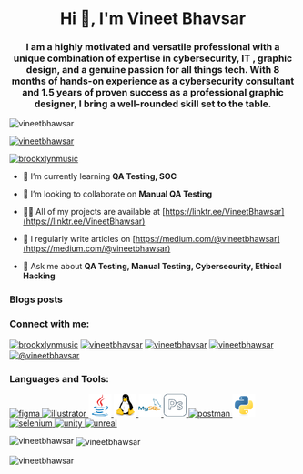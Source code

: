 <h1 align="center">Hi 👋, I'm Vineet Bhavsar</h1>
<h3 align="center">I am a highly motivated and versatile professional with a unique combination of expertise in cybersecurity, IT , graphic design, and a genuine passion for all things tech. With 8 months of hands-on experience as a cybersecurity consultant and 1.5 years of proven success as a professional graphic designer, I bring a well-rounded skill set to the table.</h3>

<p align="left"> <img src="https://komarev.com/ghpvc/?username=vineetbhawsar&label=Profile%20views&color=0e75b6&style=flat" alt="vineetbhawsar" /> </p>

<p align="left"> <a href="https://github.com/ryo-ma/github-profile-trophy"><img src="https://github-profile-trophy.vercel.app/?username=vineetbhawsar" alt="vineetbhawsar" /></a> </p>

<p align="left"> <a href="https://twitter.com/brookxlynmusic" target="blank"><img src="https://img.shields.io/twitter/follow/brookxlynmusic?logo=twitter&style=for-the-badge" alt="brookxlynmusic" /></a> </p>

- 🌱 I’m currently learning **QA Testing, SOC**

- 👯 I’m looking to collaborate on **Manual QA Testing**

- 👨‍💻 All of my projects are available at [https://linktr.ee/VineetBhawsar](https://linktr.ee/VineetBhawsar)

- 📝 I regularly write articles on [https://medium.com/@vineetbhawsar](https://medium.com/@vineetbhawsar)

- 💬 Ask me about **QA Testing, Manual Testing, Cybersecurity, Ethical Hacking**

### Blogs posts
<!-- BLOG-POST-LIST:START -->
<!-- BLOG-POST-LIST:END -->

<h3 align="left">Connect with me:</h3>
<p align="left">
<a href="https://twitter.com/brookxlynmusic" target="blank"><img align="center" src="https://raw.githubusercontent.com/rahuldkjain/github-profile-readme-generator/master/src/images/icons/Social/twitter.svg" alt="brookxlynmusic" height="30" width="40" /></a>
<a href="https://linkedin.com/in/vineetbhavsar" target="blank"><img align="center" src="https://raw.githubusercontent.com/rahuldkjain/github-profile-readme-generator/master/src/images/icons/Social/linked-in-alt.svg" alt="vineetbhavsar" height="30" width="40" /></a>
<a href="https://fb.com/vineetbhavsar" target="blank"><img align="center" src="https://raw.githubusercontent.com/rahuldkjain/github-profile-readme-generator/master/src/images/icons/Social/facebook.svg" alt="vineetbhavsar" height="30" width="40" /></a>
<a href="https://www.behance.net/vineetbhawsar" target="blank"><img align="center" src="https://raw.githubusercontent.com/rahuldkjain/github-profile-readme-generator/master/src/images/icons/Social/behance.svg" alt="vineetbhawsar" height="30" width="40" /></a>
<a href="https://medium.com/@vineetbhavsar" target="blank"><img align="center" src="https://raw.githubusercontent.com/rahuldkjain/github-profile-readme-generator/master/src/images/icons/Social/medium.svg" alt="@vineetbhavsar" height="30" width="40" /></a>
</p>

<h3 align="left">Languages and Tools:</h3>
<p align="left"> <a href="https://www.figma.com/" target="_blank" rel="noreferrer"> <img src="https://www.vectorlogo.zone/logos/figma/figma-icon.svg" alt="figma" width="40" height="40"/> </a> <a href="https://www.adobe.com/in/products/illustrator.html" target="_blank" rel="noreferrer"> <img src="https://www.vectorlogo.zone/logos/adobe_illustrator/adobe_illustrator-icon.svg" alt="illustrator" width="40" height="40"/> </a> <a href="https://www.java.com" target="_blank" rel="noreferrer"> <img src="https://raw.githubusercontent.com/devicons/devicon/master/icons/java/java-original.svg" alt="java" width="40" height="40"/> </a> <a href="https://www.linux.org/" target="_blank" rel="noreferrer"> <img src="https://raw.githubusercontent.com/devicons/devicon/master/icons/linux/linux-original.svg" alt="linux" width="40" height="40"/> </a> <a href="https://www.mysql.com/" target="_blank" rel="noreferrer"> <img src="https://raw.githubusercontent.com/devicons/devicon/master/icons/mysql/mysql-original-wordmark.svg" alt="mysql" width="40" height="40"/> </a> <a href="https://www.photoshop.com/en" target="_blank" rel="noreferrer"> <img src="https://raw.githubusercontent.com/devicons/devicon/master/icons/photoshop/photoshop-line.svg" alt="photoshop" width="40" height="40"/> </a> <a href="https://postman.com" target="_blank" rel="noreferrer"> <img src="https://www.vectorlogo.zone/logos/getpostman/getpostman-icon.svg" alt="postman" width="40" height="40"/> </a> <a href="https://www.python.org" target="_blank" rel="noreferrer"> <img src="https://raw.githubusercontent.com/devicons/devicon/master/icons/python/python-original.svg" alt="python" width="40" height="40"/> </a> <a href="https://www.selenium.dev" target="_blank" rel="noreferrer"> <img src="https://raw.githubusercontent.com/detain/svg-logos/780f25886640cef088af994181646db2f6b1a3f8/svg/selenium-logo.svg" alt="selenium" width="40" height="40"/> </a> <a href="https://unity.com/" target="_blank" rel="noreferrer"> <img src="https://www.vectorlogo.zone/logos/unity3d/unity3d-icon.svg" alt="unity" width="40" height="40"/> </a> <a href="https://unrealengine.com/" target="_blank" rel="noreferrer"> <img src="https://raw.githubusercontent.com/kenangundogan/fontisto/036b7eca71aab1bef8e6a0518f7329f13ed62f6b/icons/svg/brand/unreal-engine.svg" alt="unreal" width="40" height="40"/> </a> </p>

<p><img align="left" src="https://github-readme-stats.vercel.app/api/top-langs?username=vineetbhawsar&show_icons=true&locale=en&layout=compact" alt="vineetbhawsar" /></p>

<p>&nbsp;<img align="center" src="https://github-readme-stats.vercel.app/api?username=vineetbhawsar&show_icons=true&locale=en" alt="vineetbhawsar" /></p>

<p><img align="center" src="https://github-readme-streak-stats.herokuapp.com/?user=vineetbhawsar&" alt="vineetbhawsar" /></p>
